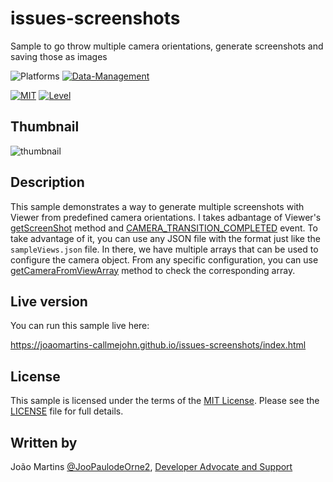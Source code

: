 # issues-screenshots

Sample to go throw multiple camera orientations, generate screenshots and saving those as images

![Platforms](https://img.shields.io/badge/Web-Windows%20%7C%20MacOS%20%7C%20Linux-lightgray.svg)
[![Data-Management](https://img.shields.io/badge/Viewer-v7-green.svg)](http://developer.autodesk.com/)

[![MIT](https://img.shields.io/badge/License-MIT-blue.svg)](http://opensource.org/licenses/MIT)
[![Level](https://img.shields.io/badge/Level-Basic-green.svg)](http://developer.autodesk.com/)

## Thumbnail

![thumbnail](./assets/screenshots.gif)

## Description

This sample demonstrates a way to generate multiple screenshots with Viewer from predefined camera orientations.
I takes adbantage of Viewer's [getScreenShot](https://forge.autodesk.com/en/docs/viewer/v7/reference/Viewing/GuiViewer3D/#getscreenshot-w-h-cb-overlayrenderer) method and [CAMERA_TRANSITION_COMPLETED](https://forge.autodesk.com/en/docs/viewer/v7/reference/Viewing/#camera-transition-completed) event.
To take advantage of it, you can use any JSON file with the format just like the `sampleViews.json` file.
In there, we have multiple arrays that can be used to configure the camera object.
From any specific configuration, you can use [getCameraFromViewArray](https://forge.autodesk.com/en/docs/viewer/v7/reference/Viewing/GuiViewer3D/#getcamerafromviewarray-params-model) method to check the corresponding array.

## Live version

You can run this sample live here:

https://joaomartins-callmejohn.github.io/issues-screenshots/index.html

## License

This sample is licensed under the terms of the [MIT License](http://opensource.org/licenses/MIT). Please see the [LICENSE](LICENSE) file for full details.

## Written by

João Martins [@JooPaulodeOrne2](http://twitter.com/JooPaulodeOrne2), [Developer Advocate and Support](http://forge.autodesk.com)

